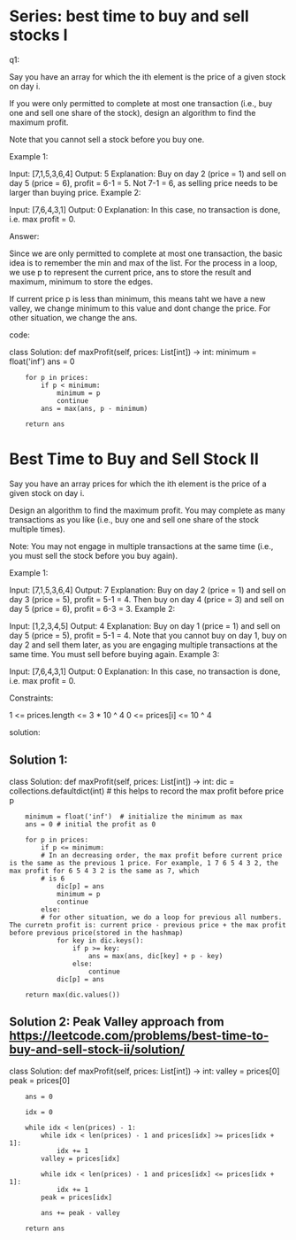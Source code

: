 # Series: best time to buy and sell stocks I

q1:

Say you have an array for which the ith element is the price of a given stock on day i.

If you were only permitted to complete at most one transaction (i.e., buy one and sell one share of the stock), design an algorithm to find the maximum profit.

Note that you cannot sell a stock before you buy one.

Example 1:

Input: [7,1,5,3,6,4]
Output: 5
Explanation: Buy on day 2 (price = 1) and sell on day 5 (price = 6), profit = 6-1 = 5.
             Not 7-1 = 6, as selling price needs to be larger than buying price.
Example 2:

Input: [7,6,4,3,1]
Output: 0
Explanation: In this case, no transaction is done, i.e. max profit = 0.

Answer:

Since we are only permitted to complete at most one transaction, the basic idea is to remember the min and max of the list.
For the process in a loop, we use p to represent the current price, ans to store the result and maximum, minimum to store the edges.

If current price p is less than minimum, this means taht we have a new valley, we change minimum to this value and dont change the price.
For other situation, we change the ans.

code:

class Solution:
    def maxProfit(self, prices: List[int]) -> int:
        minimum = float('inf')
        ans = 0
        
        for p in prices:
            if p < minimum:
                minimum = p
                continue
            ans = max(ans, p - minimum)
        
        return ans
            
# Best Time to Buy and Sell Stock II

Say you have an array prices for which the ith element is the price of a given stock on day i.

Design an algorithm to find the maximum profit. You may complete as many transactions as you like (i.e., buy one and sell one share of the stock multiple times).

Note: You may not engage in multiple transactions at the same time (i.e., you must sell the stock before you buy again).

Example 1:

Input: [7,1,5,3,6,4]
Output: 7
Explanation: Buy on day 2 (price = 1) and sell on day 3 (price = 5), profit = 5-1 = 4.
             Then buy on day 4 (price = 3) and sell on day 5 (price = 6), profit = 6-3 = 3.
Example 2:

Input: [1,2,3,4,5]
Output: 4
Explanation: Buy on day 1 (price = 1) and sell on day 5 (price = 5), profit = 5-1 = 4.
             Note that you cannot buy on day 1, buy on day 2 and sell them later, as you are
             engaging multiple transactions at the same time. You must sell before buying again.
Example 3:

Input: [7,6,4,3,1]
Output: 0
Explanation: In this case, no transaction is done, i.e. max profit = 0.
 

Constraints:

1 <= prices.length <= 3 * 10 ^ 4
0 <= prices[i] <= 10 ^ 4

solution:
## Solution 1:
class Solution:
    def maxProfit(self, prices: List[int]) -> int:
        dic = collections.defaultdict(int) # this helps to record the max profit before price p
        
        minimum = float('inf')  # initialize the minimum as max
        ans = 0 # initial the profit as 0
        
        for p in prices:
            if p <= minimum:    
            # In an decreasing order, the max profit before current price is the same as the previous 1 price. For example, 1 7 6 5 4 3 2, the max profit for 6 5 4 3 2 is the same as 7, which 
            # is 6
                dic[p] = ans
                minimum = p
                continue
            else:
            # for other situation, we do a loop for previous all numbers. The curretn profit is: current price - previous price + the max profit before previous price(stored in the hashmap)
                for key in dic.keys():
                    if p >= key:
                        ans = max(ans, dic[key] + p - key) 
                    else:
                        continue
                dic[p] = ans
        
        return max(dic.values())

## Solution 2: Peak Valley approach from https://leetcode.com/problems/best-time-to-buy-and-sell-stock-ii/solution/
class Solution:
    def maxProfit(self, prices: List[int]) -> int:
        valley = prices[0]
        peak = prices[0]
        
        ans = 0
        
        idx = 0
        
        while idx < len(prices) - 1:
            while idx < len(prices) - 1 and prices[idx] >= prices[idx + 1]:
                idx += 1
            valley = prices[idx]
            
            while idx < len(prices) - 1 and prices[idx] <= prices[idx + 1]:
                idx += 1
            peak = prices[idx]
            
            ans += peak - valley
        
        return ans

